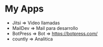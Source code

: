 # My Apps

- Jitsi  =>  Video llamadas
- MailDev => Mail para desarrollo
- BotPress => Bot => https://botpress.com/
- countly => Analitica

